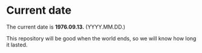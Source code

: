 # Current date

The current date is **1976.09.13.** (YYYY.MM.DD.)

This repository will be good when the world ends, so we will know how long it lasted.